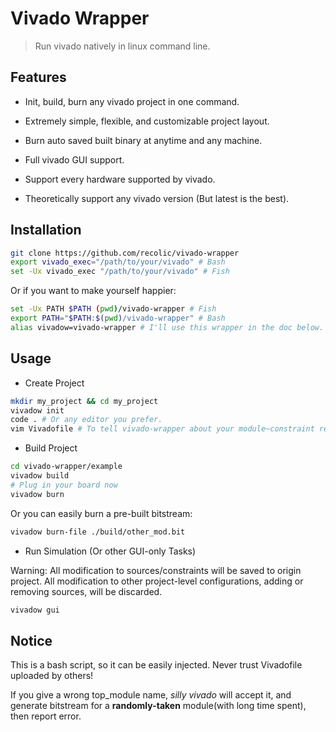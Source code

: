 # Vivado Wrapper

> Run vivado natively in linux command line.

## Features

- Init, build, burn any vivado project in one command.

- Extremely simple, flexible, and customizable project layout.

- Burn auto saved built binary at anytime and any machine.

- Full vivado GUI support.

- Support every hardware supported by vivado. 

- Theoretically support any vivado version (But latest is the best).

## Installation

```sh
git clone https://github.com/recolic/vivado-wrapper
export vivado_exec="/path/to/your/vivado" # Bash
set -Ux vivado_exec "/path/to/your/vivado" # Fish
```

Or if you want to make yourself happier:

```sh
set -Ux PATH $PATH (pwd)/vivado-wrapper # Fish
export PATH="$PATH:$(pwd)/vivado-wrapper" # Bash
alias vivadow=vivado-wrapper # I'll use this wrapper in the doc below.
```

## Usage

- Create Project

```sh
mkdir my_project && cd my_project
vivadow init
code . # Or any editor you prefer.
vim Vivadofile # To tell vivado-wrapper about your module~constraint relationship, threads, board, etc.
```

- Build Project

```sh
cd vivado-wrapper/example
vivadow build
# Plug in your board now
vivadow burn
```

Or you can easily burn a pre-built bitstream:

```sh
vivadow burn-file ./build/other_mod.bit
```

- Run Simulation (Or other GUI-only Tasks)

Warning: All modification to sources/constraints will be saved to origin project. All modification to other project-level configurations, adding or removing sources, will be discarded.

```sh
vivadow gui
```

## Notice

This is a bash script, so it can be easily injected. Never trust Vivadofile uploaded by others!

If you give a wrong top\_module name, *silly vivado* will accept it, and generate bitstream for a **randomly-taken** module(with long time spent), then report error.
